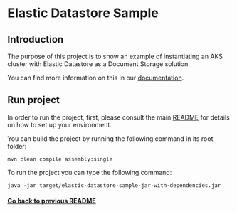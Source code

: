 # Elastic Datastore Sample 

## Introduction

The purpose of this project is to show an example of instantiating an AKS cluster with Elastic Datastore as a Document Storage solution.

You can find more information on this in our [documentation](https://fractal.cloud/docs).

## Run project

In order to run the project, first, please consult the main [README](../../README.md#build-and-run-the-project-locally) for details on how to set up your environment.

You can build the project by running the following command in its root folder:

`mvn clean compile assembly:single`

To run the project you can type the following command:

`java -jar target/elastic-datastore-sample-jar-with-dependencies.jar`

#### [Go back to previous README](../README.md)
